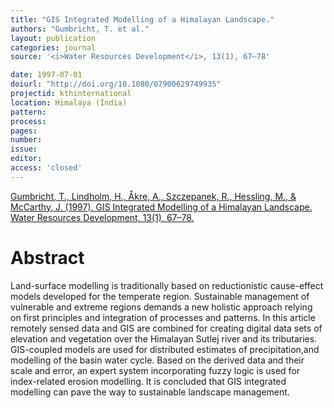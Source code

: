 ```yaml
---
title: "GIS Integrated Modelling of a Himalayan Landscape."
authors: "Gumbricht, T. et al."
layout: publication
categories: journal
source: '<i>Water Resources Development</i>, 13(1), 67–78'

date: 1997-07-01
doiurl: "http://doi.org/10.1080/07900629749935"
projectid: kthinternational
location: Himalaya (India)
pattern:
process:
pages:
number:
issue:
editor:
access: 'closed'
---
```


[Gumbricht, T., Lindholm, H., Åkre, A., Szczepanek, R., Hessling, M., & McCarthy, J. (1997). GIS Integrated Modelling of a Himalayan Landscape. Water Resources Development, 13(1), 67–78.](http://doi.org/10.1080/07900629749935)

<h1 class='foot-description'>Abstract</h1>

Land-surface modelling is traditionally based on reductionistic cause-effect models developed for the temperate region. Sustainable management of vulnerable and extreme regions demands a new holistic approach relying on first principles and integration of processes and patterns. In this article remotely sensed data and GIS are combined for creating digital data sets of elevation and vegetation over the Himalayan Sutlej river and its tributaries. GIS-coupled models are used for distributed estimates of precipitation,and modelling of the basin water cycle. Based on the derived data and their scale and error, an expert system incorporating fuzzy logic is used for index-related erosion modelling. It is concluded that GIS integrated modelling can pave the way to sustainable landscape management.
